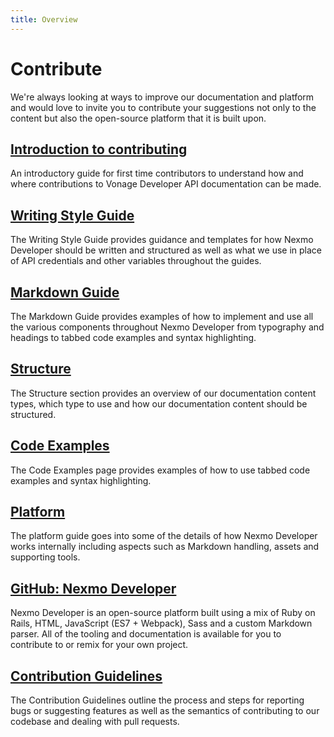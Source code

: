 ```yaml
---
title: Overview
---
```


# Contribute

We're always looking at ways to improve our documentation and platform and would love to invite you to contribute your suggestions not only to the content but also the open-source platform that it is built upon.

## [Introduction to contributing](/contribute/guides/introduction)

An introductory guide for first time contributors to understand how and where contributions to Vonage Developer API documentation can be made.

## [Writing Style Guide](/contribute/guides/writing-style-guide)

The Writing Style Guide provides guidance and templates for how Nexmo Developer should be written and structured as well as what we use in place of API credentials and other variables throughout the guides.

## [Markdown Guide](/contribute/guides/markdown-guide)

The Markdown Guide provides examples of how to implement and use all the various components throughout Nexmo Developer from typography and headings to tabbed code examples and syntax highlighting.

## [Structure](/contribute/structure/overview)

The Structure section provides an overview of our documentation content types, which type to use and how our documentation content should be structured.

## [Code Examples](/contribute/guides/code-examples)

The Code Examples page provides examples of how to use tabbed code examples and syntax highlighting.

## [Platform](/contribute/guides/platform)

The platform guide goes into some of the details of how Nexmo Developer works internally including aspects such as Markdown handling, assets and supporting tools.

## [GitHub: Nexmo Developer](https://github.com/nexmo/nexmo-developer)

Nexmo Developer is an open-source platform built using a mix of Ruby on Rails, HTML, JavaScript (ES7 + Webpack), Sass and a custom Markdown parser. All of the tooling and documentation is available for you to contribute to or remix for your own project.

## [Contribution Guidelines](https://github.com/nexmo/nexmo-developer)

The Contribution Guidelines outline the process and steps for reporting bugs or suggesting features as well as the semantics of contributing to our codebase and dealing with pull requests.

